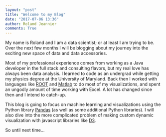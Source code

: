 ```yaml
---
layout: "post"
title: "Welcome to my Blog"
date: "2017-07-06 13:36"
author: Roland Jeannier
comments: True
---
```


My name is Roland and I am a data scientist; or at least I am trying to be. Over the next few months I will be blogging about my journey into the exciting new space of data and data accessories.

Most of my professional experience comes from working as a Java developer in the full stack and consulting flavors, but my real love has always been data analysis. I learned to code as an undergrad while getting my physics degree at the University of Maryland. Back then I worked with languages like [ROOT](https://root.cern.ch/) and [Matlab](https://www.mathworks.com/products/matlab.html) to do most of my visualizations, and spent an ungodly amount of time working with Excel. A lot has changed since then and I intend to catch-up.

This blog is going to focus on machine learning and visualizations using the Python library [Pandas](http://pandas.pydata.org/) (as well as some additional Python libraries). I will also dive into the more complicated problem of making custom dynamic visualization with javascript libraries like [D3](https://d3js.org/).

So until next time...
